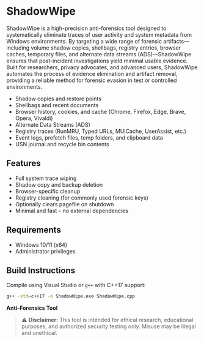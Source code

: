 # ShadowWipe

ShadowWipe is a high-precision anti-forensics tool designed to systematically eliminate traces of user activity and system metadata from Windows environments. By targeting a wide range of forensic artifacts—including volume shadow copies, shellbags, registry entries, browser caches, temporary files, and alternate data streams (ADS)—ShadowWipe ensures that post-incident investigations yield minimal usable evidence.
Built for researchers, privacy advocates, and advanced users, ShadowWipe automates the process of evidence elimination and artifact removal, providing a reliable method for forensic evasion in test or controlled environments.

- Shadow copies and restore points
- Shellbags and recent documents
- Browser history, cookies, and cache (Chrome, Firefox, Edge, Brave, Opera, Vivaldi)
- Alternate Data Streams (ADS)
- Registry traces (RunMRU, Typed URLs, MUICache, UserAssist, etc.)
- Event logs, prefetch files, temp folders, and clipboard data
- USN journal and recycle bin contents

## Features

- Full system trace wiping
- Shadow copy and backup deletion
- Browser-specific cleanup
- Registry cleaning (for commonly used forensic keys)
- Optionally clears pagefile on shutdown
- Minimal and fast – no external dependencies

## Requirements

- Windows 10/11 (x64)
- Administrator privileges

## Build Instructions

Compile using Visual Studio or `g++` with C++17 support:

```bash
g++ -std=c++17 -o ShadowWipe.exe ShadowWipe.cpp
```
**Anti-Forensics Tool**
> ⚠️ **Disclaimer:** This tool is intended for ethical research, educational purposes, and authorized security testing only. Misuse may be illegal and unethical.
